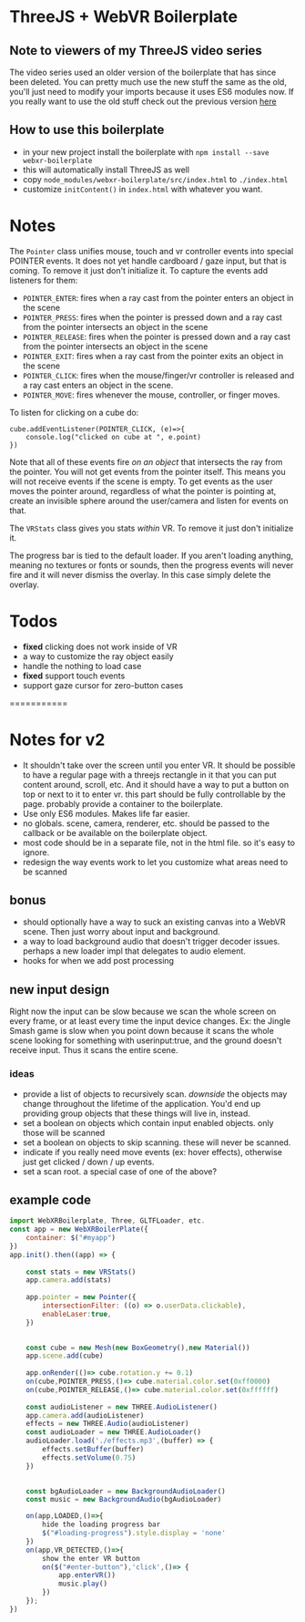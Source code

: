 # ThreeJS + WebVR Boilerplate

## Note to viewers of my ThreeJS video series

The video series used an older version of the boilerplate that has since been deleted. You can pretty much use
the new stuff the same as the old, you'll just need to modify your imports because it uses ES6 modules now. If you
really want to use the old stuff check out the previous version [here](https://github.com/joshmarinacci/webxr-boilerplate/releases/tag/v1)




## How to use this boilerplate

* in your new project install the boilerplate with `npm install --save webxr-boilerplate`
* this will automatically install ThreeJS as well
* copy `node_modules/webxr-boilerplate/src/index.html` to `./index.html`
* customize `initContent()` in `index.html` with whatever you want.



# Notes

The `Pointer` class unifies mouse, touch and vr controller events into special POINTER events.
It does not yet handle cardboard / gaze input, but that is coming.  To remove it just don't initialize it. To capture
the events add listeners for them:

* `POINTER_ENTER`: fires when a ray cast from the pointer enters an object in the scene
* `POINTER_PRESS`: fires when the pointer is pressed down and a ray cast from the pointer intersects an object in the scene
* `POINTER_RELEASE`: fires when the pointer is pressed down and a ray cast from the pointer intersects an object in the scene
* `POINTER_EXIT`: fires when a ray cast from the pointer exits an object in the scene
* `POINTER_CLICK`: fires when the mouse/finger/vr controller is released and a ray cast
enters an object in the scene.
* `POINTER_MOVE`: fires whenever the mouse, controller, or finger moves.

To listen for clicking on a cube do:

```
cube.addEventListener(POINTER_CLICK, (e)=>{
    console.log("clicked on cube at ", e.point)
})
```

Note that all of these events fire *on an object* that intersects the ray from the pointer.  You will not get events from
the pointer itself.  This means you will not receive events if the scene is empty. To get events as the user moves
the pointer around, regardless of what the pointer is pointing at, create an invisible sphere around the user/camera and listen for 
events on that.

The `VRStats` class gives you stats *within* VR.  To remove it just don't initialize it.

The progress bar is tied to the default loader. If you aren't loading anything, meaning no textures or 
fonts or sounds, then the progress events will never fire and it will never dismiss the overlay. In this 
case simply delete the overlay. 


# Todos

* __fixed__ clicking does not work inside of VR
* a way to customize the ray object easily
* handle the nothing to load case
* __fixed__ support touch events
* support gaze cursor for zero-button cases




===========

# Notes for v2

* It shouldn't take over the screen until you enter VR. It should be possible to have a regular page with a threejs 
rectangle in it that you can put content around, scroll, etc. And it should have a way to put a button on top or next
to it to enter vr. this part should be fully controllable by the page. probably provide a container to the boilerplate.
* Use only ES6 modules. Makes life far easier.
* no globals. scene, camera, renderer, etc. should be passed to the callback or be available on the boilerplate object.
* most code should be in a separate file, not in the html file. so it's easy to ignore.
* redesign the way events work to let you customize what areas need to be scanned

## bonus

* should optionally have a way to suck an existing canvas into a WebVR scene. Then just worry about input and background.
* a way to load background audio that doesn't trigger decoder issues. perhaps a new loader impl that delegates to audio element.
* hooks for when we add post processing

## new input design

Right now the input can be slow because we scan the whole screen on every frame, or at least every time the input
device changes. Ex: the Jingle Smash game is slow when you point down because it scans the whole scene looking for something
with userinput:true, and the ground doesn't receive input. Thus it scans the entire scene.

### ideas
 
* provide a list of objects to recursively scan.  *downside* the objects may change throughout the lifetime of the application. You'd end up providing group objects that these things will live in, instead.
* set a boolean on objects which contain input enabled objects. only those will be scanned
* set a boolean on objects to skip scanning. these will never be scanned.
* indicate if you really need move events (ex: hover effects), otherwise just get clicked / down / up events.
* set a scan root. a special case of one of the above?
 

## example code

``` javascript
import WebXRBoilerplate, Three, GLTFLoader, etc.
const app = new WebXRBoilerPlate({
    container: $("#myapp")
})
app.init().then((app) => {
    
    const stats = new VRStats()
    app.camera.add(stats) 
    
    app.pointer = new Pointer({
        intersectionFilter: ((o) => o.userData.clickable),
        enableLaser:true,
    })
    

    const cube = new Mesh(new BoxGeometry(),new Material())
    app.scene.add(cube)
    
    app.onRender(()=> cube.rotation.y += 0.1)
    on(cube,POINTER_PRESS,()=> cube.material.color.set(0xff0000)
    on(cube,POINTER_RELEASE,()=> cube.material.color.set(0xffffff)
    
    const audioListener = new THREE.AudioListener()
    app.camera.add(audioListener)
    effects = new THREE.Audio(audioListener)
    const audioLoader = new THREE.AudioLoader()
    audioLoader.load('./effects.mp3',(buffer) => {
        effects.setBuffer(buffer)
        effects.setVolume(0.75)
    })
    

    const bgAudioLoader = new BackgroundAudioLoader()
    const music = new BackgroundAudio(bgAudioLoader)

    on(app,LOADED,()=>{
        hide the loading progress bar
        $("#loading-progress").style.display = 'none'
    })
    on(app,VR_DETECTED,()=>{
        show the enter VR button
        on($("#enter-button"),'click',()=> {
            app.enterVR())
            music.play()
        })
    });
})
```
